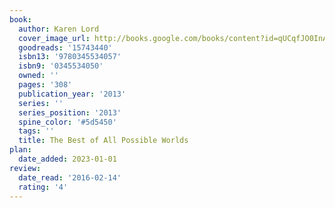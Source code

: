 ```yaml
---
book:
  author: Karen Lord
  cover_image_url: http://books.google.com/books/content?id=qUCqfJO0InAC&printsec=frontcover&img=1&zoom=1&edge=curl&source=gbs_api
  goodreads: '15743440'
  isbn13: '9780345534057'
  isbn9: '0345534050'
  owned: ''
  pages: '308'
  publication_year: '2013'
  series: ''
  series_position: '2013'
  spine_color: '#5d5450'
  tags: ''
  title: The Best of All Possible Worlds
plan:
  date_added: 2023-01-01
review:
  date_read: '2016-02-14'
  rating: '4'
---
```

